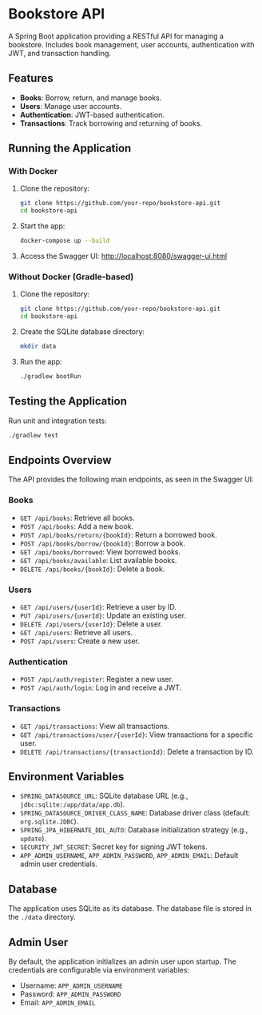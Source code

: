 # Bookstore API

A Spring Boot application providing a RESTful API for managing a bookstore. Includes book management, user accounts, authentication with JWT, and transaction handling.

## Features

- **Books**: Borrow, return, and manage books.
- **Users**: Manage user accounts.
- **Authentication**: JWT-based authentication.
- **Transactions**: Track borrowing and returning of books.

## Running the Application

### With Docker

1. Clone the repository:
   ```bash
   git clone https://github.com/your-repo/bookstore-api.git
   cd bookstore-api
   ```

2. Start the app:
   ```bash
   docker-compose up --build
   ```

3. Access the Swagger UI: [http://localhost:8080/swagger-ui.html](http://localhost:8080/swagger-ui.html)

### Without Docker (Gradle-based)

1. Clone the repository:
   ```bash
   git clone https://github.com/your-repo/bookstore-api.git
   cd bookstore-api
   ```

2. Create the SQLite database directory:
   ```bash
   mkdir data
   ```

3. Run the app:
   ```bash
   ./gradlew bootRun
   ```

## Testing the Application

Run unit and integration tests:
```bash
./gradlew test
```

## Endpoints Overview

The API provides the following main endpoints, as seen in the Swagger UI:

### Books

- `GET /api/books`: Retrieve all books.
- `POST /api/books`: Add a new book.
- `POST /api/books/return/{bookId}`: Return a borrowed book.
- `POST /api/books/borrow/{bookId}`: Borrow a book.
- `GET /api/books/borrowed`: View borrowed books.
- `GET /api/books/available`: List available books.
- `DELETE /api/books/{bookId}`: Delete a book.

### Users

- `GET /api/users/{userId}`: Retrieve a user by ID.
- `PUT /api/users/{userId}`: Update an existing user.
- `DELETE /api/users/{userId}`: Delete a user.
- `GET /api/users`: Retrieve all users.
- `POST /api/users`: Create a new user.

### Authentication

- `POST /api/auth/register`: Register a new user.
- `POST /api/auth/login`: Log in and receive a JWT.

### Transactions

- `GET /api/transactions`: View all transactions.
- `GET /api/transactions/user/{userId}`: View transactions for a specific user.
- `DELETE /api/transactions/{transactionId}`: Delete a transaction by ID.

## Environment Variables

- `SPRING_DATASOURCE_URL`: SQLite database URL (e.g., `jdbc:sqlite:/app/data/app.db`).
- `SPRING_DATASOURCE_DRIVER_CLASS_NAME`: Database driver class (default: `org.sqlite.JDBC`).
- `SPRING_JPA_HIBERNATE_DDL_AUTO`: Database initialization strategy (e.g., `update`).
- `SECURITY_JWT_SECRET`: Secret key for signing JWT tokens.
- `APP_ADMIN_USERNAME`, `APP_ADMIN_PASSWORD`, `APP_ADMIN_EMAIL`: Default admin user credentials.

## Database

The application uses SQLite as its database. The database file is stored in the `./data` directory.

## Admin User

By default, the application initializes an admin user upon startup. The credentials are configurable via environment variables:

- Username: `APP_ADMIN_USERNAME`
- Password: `APP_ADMIN_PASSWORD`
- Email: `APP_ADMIN_EMAIL`
